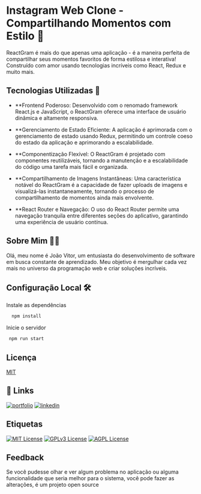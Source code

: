 # Instagram Web Clone - Compartilhando Momentos com Estilo 📸

ReactGram é mais do que apenas uma aplicação - é a maneira perfeita de compartilhar seus momentos favoritos de forma estilosa e interativa! Construído com amor usando tecnologias incríveis como React, Redux e muito mais.

## Tecnologias Utilizadas 🚀

- **Frontend Poderoso: Desenvolvido com o renomado framework React.js e JavaScript, o ReactGram oferece uma interface de usuário dinâmica e altamente responsiva.

- **Gerenciamento de Estado Eficiente: A aplicação é aprimorada com o gerenciamento de estado usando Redux, permitindo um controle coeso do estado da aplicação e aprimorando a 
  escalabilidade.

- **Componentização Flexível: O ReactGram é projetado com componentes reutilizáveis, tornando a manutenção e a escalabilidade do código uma tarefa mais fácil e organizada.

- **Compartilhamento de Imagens Instantâneas: Uma característica notável do ReactGram é a capacidade de fazer uploads de imagens e visualizá-las instantaneamente, tornando o 
  processo de compartilhamento de momentos ainda mais envolvente.

- **React Router e Navegação: O uso do React Router permite uma navegação tranquila entre diferentes seções do aplicativo, garantindo uma experiência de usuário contínua.

## Sobre Mim 👨‍💻

Olá, meu nome é João Vitor, um entusiasta do desenvolvimento de software em busca constante de aprendizado. Meu objetivo é mergulhar cada vez mais no universo da programação web e criar soluções incríveis.

## Configuração Local 🛠️

Instale as dependências

```bash
  npm install 
```

Inicie o servidor

```bash
 npm run start
```


## Licença

[MIT](https://choosealicense.com/licenses/mit/)


## 🔗 Links
[![portfolio](https://img.shields.io/badge/my_portfolio-000?style=for-the-badge&logo=ko-fi&logoColor=white)](https://github.com/JoaoVitor2022dev)
[![linkedin](https://img.shields.io/badge/linkedin-0A66C2?style=for-the-badge&logo=linkedin&logoColor=white)](https://www.linkedin.com/in/joao-vitor-5594aa220/)



## Etiquetas

[![MIT License](https://img.shields.io/badge/License-MIT-green.svg)](https://choosealicense.com/licenses/mit/)
[![GPLv3 License](https://img.shields.io/badge/License-GPL%20v3-yellow.svg)](https://opensource.org/licenses/)
[![AGPL License](https://img.shields.io/badge/license-AGPL-blue.svg)](http://www.gnu.org/licenses/agpl-3.0)


## Feedback

Se você pudesse olhar e ver algum problema no aplicação ou alguma funcionalidade que seria melhor para o sistema, você pode fazer as alterações, é um projeto open source


